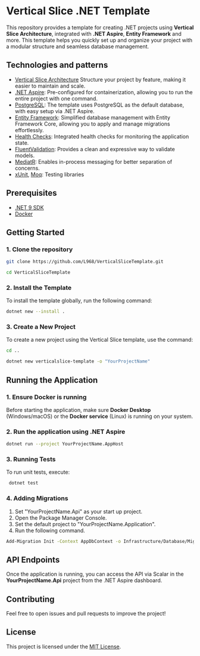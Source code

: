 # Vertical Slice .NET Template

This repository provides a template for creating .NET projects using **Vertical Slice Architecture**, integrated with **.NET Aspire**, **Entity Framework** and more. This template helps you quickly set up and organize your project with a modular structure and seamless database management.

## Technologies and patterns

- [Vertical Slice Architecture](https://www.milanjovanovic.tech/blog/vertical-slice-architecture) Structure your project by feature, making it easier to maintain and scale.
- [.NET Aspire](https://learn.microsoft.com/en-us/dotnet/aspire/): Pre-configured for containerization, allowing you to run the entire project with one command.
- [PostgreSQL](https://www.postgresql.org/): The template uses PostgreSQL as the default database, with easy setup via .NET Aspire.
- [Entity Framework](https://docs.microsoft.com/en-us/ef/core/): Simplified database management with Entity Framework Core, allowing you to apply and manage migrations effortlessly.
- [Health Checks](https://www.nuget.org/packages/AspNetCore.HealthChecks.UI.Client): Integrated health checks for monitoring the application state.
- [FluentValidation](https://fluentvalidation.net/): Provides a clean and expressive way to validate models.
- [MediatR](https://github.com/jbogard/MediatR): Enables in-process messaging for better separation of concerns.
- [xUnit](https://xunit.net/), [Moq](https://github.com/moq): Testing libraries

## Prerequisites

- [.NET 9 SDK](https://dotnet.microsoft.com/download/dotnet/9.0)
- [Docker](https://www.docker.com/get-started)

## Getting Started

### 1. Clone the repository

```bash
git clone https://github.com/L968/VerticalSliceTemplate.git

cd VerticalSliceTemplate
```

### 2. Install the Template

To install the template globally, run the following command:

```bash
dotnet new --install .
```

### 3. Create a New Project

To create a new project using the Vertical Slice template, use the command:

```bash
cd ..

dotnet new verticalslice-template -o "YourProjectName"
```

## Running the Application

### 1. Ensure Docker is running

Before starting the application, make sure **Docker Desktop** (Windows/macOS) or the **Docker service** (Linux) is running on your system.

### 2. Run the application using .NET Aspire

```bash
dotnet run --project YourProjectName.AppHost
```

### 3. Running Tests
To run unit tests, execute:

```bash
 dotnet test
```

### 4. Adding Migrations

1. Set "YourProjectName.Api" as your start up project.
2. Open the Package Manager Console.
3. Set the default project to "YourProjectName.Application".
4. Run the following command.

```bash
Add-Migration Init -Context AppDbContext -o Infrastructure/Database/Migrations
```

## API Endpoints  
Once the application is running, you can access the API via Scalar in the **YourProjectName.Api** project from the .NET Aspire dashboard.  

## Contributing
Feel free to open issues and pull requests to improve the project!

## License
This project is licensed under the [MIT License](LICENSE.txt).
